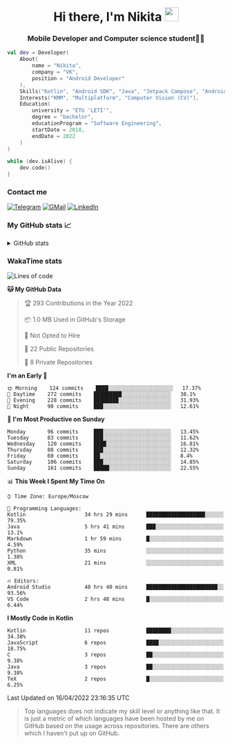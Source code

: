 <h1 align="center">
Hi there, I'm Nikita 
<img src="https://github.com/blackcater/blackcater/raw/main/images/Hi.gif" height="32"/>
</h1>
<h3 align="center">Mobile Developer and Computer science student👨‍💻</h3>

```kotlin
val dev = Developer(
    About(
        name = "Nikita",
        company = "VK",
        position = "Android Developer"
    ),
    Skills("Kotlin", "Android SDK", "Java", "Jetpack Compose", "Android Jetpack"),
    Interests("KMM", "Multiplatform", "Computer Vision (CV)"),
    Education(
        university = "ETU 'LETI'",
        degree = "bachelor",
        educationProgram = "Software Engineering",
        startDate = 2018,
        endDate = 2022
    )
)

while (dev.isAlive) {
    dev.code()
}
```

### Contact me

[![Telegram](https://img.shields.io/badge/Telegram-white?style=for-the-badge&logo=telegram&logoColor=29e9ea)](https://t.me/po4yka)
[![GMail](https://img.shields.io/badge/Gmail-white?style=for-the-badge&logo=gmail&logoColor=d14836)](mailto:pochaev.nik@gmail.com)
[![LinkedIn](https://img.shields.io/badge/linkedin%20-white.svg?&style=for-the-badge&logo=linkedin&logoColor=%230077B5)](https://www.linkedin.com/in/nikita-pochaev-415b5a1a1)

### My GitHub stats 📈

<details>
  <summary>GitHub stats</summary>
  <p align="center">
    <img src="https://github-readme-stats.vercel.app/api?username=po4yka&show_icons=true&theme=dark" />
  </p>
</details>

### WakaTime stats

<!--START_SECTION:waka-->
![Lines of code](https://img.shields.io/badge/From%20Hello%20World%20I%27ve%20Written-1%20Million%20lines%20of%20code-blue)

**🐱 My GitHub Data** 

> 🏆 293 Contributions in the Year 2022
 > 
> 📦 1.0 MB Used in GitHub's Storage 
 > 
> 🚫 Not Opted to Hire
 > 
> 📜 22 Public Repositories 
 > 
> 🔑 8 Private Repositories  
 > 
**I'm an Early 🐤** 

```text
🌞 Morning    124 commits    ████░░░░░░░░░░░░░░░░░░░░░   17.37% 
🌆 Daytime    272 commits    █████████░░░░░░░░░░░░░░░░   38.1% 
🌃 Evening    228 commits    ████████░░░░░░░░░░░░░░░░░   31.93% 
🌙 Night      90 commits     ███░░░░░░░░░░░░░░░░░░░░░░   12.61%

```
📅 **I'm Most Productive on Sunday** 

```text
Monday       96 commits     ███░░░░░░░░░░░░░░░░░░░░░░   13.45% 
Tuesday      83 commits     ███░░░░░░░░░░░░░░░░░░░░░░   11.62% 
Wednesday    120 commits    ████░░░░░░░░░░░░░░░░░░░░░   16.81% 
Thursday     88 commits     ███░░░░░░░░░░░░░░░░░░░░░░   12.32% 
Friday       60 commits     ██░░░░░░░░░░░░░░░░░░░░░░░   8.4% 
Saturday     106 commits    ███░░░░░░░░░░░░░░░░░░░░░░   14.85% 
Sunday       161 commits    █████░░░░░░░░░░░░░░░░░░░░   22.55%

```


📊 **This Week I Spent My Time On** 

```text
⌚︎ Time Zone: Europe/Moscow

💬 Programming Languages: 
Kotlin                   34 hrs 29 mins      ███████████████████░░░░░░   79.35% 
Java                     5 hrs 41 mins       ███░░░░░░░░░░░░░░░░░░░░░░   13.1% 
Markdown                 1 hr 59 mins        █░░░░░░░░░░░░░░░░░░░░░░░░   4.59% 
Python                   35 mins             ░░░░░░░░░░░░░░░░░░░░░░░░░   1.38% 
XML                      21 mins             ░░░░░░░░░░░░░░░░░░░░░░░░░   0.81%

🔥 Editors: 
Android Studio           40 hrs 40 mins      ███████████████████████░░   93.56% 
VS Code                  2 hrs 48 mins       █░░░░░░░░░░░░░░░░░░░░░░░░   6.44%

```

**I Mostly Code in Kotlin** 

```text
Kotlin                   11 repos            ████████░░░░░░░░░░░░░░░░░   34.38% 
JavaScript               6 repos             ████░░░░░░░░░░░░░░░░░░░░░   18.75% 
C                        3 repos             ██░░░░░░░░░░░░░░░░░░░░░░░   9.38% 
Java                     3 repos             ██░░░░░░░░░░░░░░░░░░░░░░░   9.38% 
TeX                      2 repos             █░░░░░░░░░░░░░░░░░░░░░░░░   6.25%

```



 Last Updated on 16/04/2022 23:16:35 UTC
<!--END_SECTION:waka-->

> Top languages does not indicate my skill level or anything like that. It is just a metric of which languages have been hosted by me on GitHub based on the usage across repositories. There are others which I haven't put up on GitHub.

